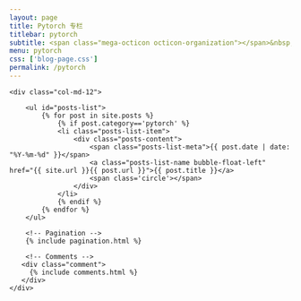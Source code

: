 ```yaml
---
layout: page
title: Pytorch 专栏
titlebar: pytorch
subtitle: <span class="mega-octicon octicon-organization"></span>&nbsp;&nbsp; 深度学习框架分享
menu: pytorch
css: ['blog-page.css']
permalink: /pytorch
---
```


<div class="row">

    <div class="col-md-12">
    
        <ul id="posts-list">
            {% for post in site.posts %}
                {% if post.category=='pytorch' %}
                <li class="posts-list-item">
                    <div class="posts-content">
                        <span class="posts-list-meta">{{ post.date | date: "%Y-%m-%d" }}</span>
                        <a class="posts-list-name bubble-float-left" href="{{ site.url }}{{ post.url }}">{{ post.title }}</a>
                        <span class='circle'></span>
                    </div>
                </li>
                {% endif %}
            {% endfor %}
        </ul> 
    
        <!-- Pagination -->
        {% include pagination.html %}
    
        <!-- Comments -->
       <div class="comment">
         {% include comments.html %}
       </div>
    </div>

</div>
<script>
    $(document).ready(function(){

        // Enable bootstrap tooltip
        $("body").tooltip({ selector: '[data-toggle=tooltip]' });
    
    });
</script>